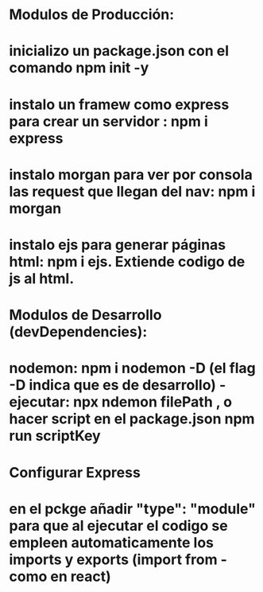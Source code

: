# Modulos de Producción:

# inicializo un package.json con el comando npm init -y
# instalo un framew como express para crear un servidor : npm i express 
# instalo morgan para ver por consola las request que llegan del nav: npm i morgan 
# instalo ejs para generar páginas html: npm i ejs. Extiende codigo de js al html.  

# Modulos de Desarrollo (devDependencies):
# nodemon: npm i nodemon -D (el flag -D indica que es de desarrollo) - ejecutar: npx ndemon filePath , o hacer script en el package.json npm run scriptKey

# Configurar Express 
# en el pckge añadir "type": "module" para que al ejecutar el codigo se empleen automaticamente los imports y exports (import from - como en react) 

